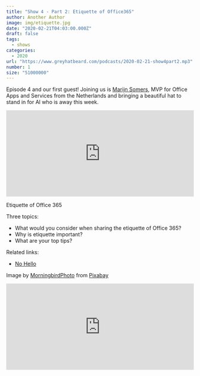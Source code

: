 ```yaml
---
title: "Show 4 - Part 2: Etiquette of Office365"
author: Another Author
image: img/etiquette.jpg
date: "2020-02-21T04:03:00.000Z"
draft: false
tags: 
  - shows
categories:
  - 2020
url: "https://www.greyhatbeard.com/podcasts/2020-02-21-show4part2.mp3"
number: 1
size: "51000000"
---
```


Episode 4 and our first guest! Joining us is [Marijn Somers](http://www.balestra.be/), MVP for Office Apps and Services from the Netherlands and bringing a beautiful hat to stand in for Al who is away this week.

<iframe src="https://open.spotify.com/embed-podcast/episode/4IYe2OsOjv911z3nlFt7GU" width="100%" height="232" frameborder="0" allowtransparency="true" allow="encrypted-media"></iframe>


Etiquette of Office 365

Three topics:
- What would you consider when sharing the etiquette of Office 365?
- Why is etiquette important?
- What are your top tips?

Related links:
- [No Hello](https://github.com/sbmueller/nohello/blob/master/index.md#please-dont-say-just-hello-in-chat)

Image by [MorningbirdPhoto](https://pixabay.com/users/MorningbirdPhoto-129488) from [Pixabay](https://pixabay.com)

<iframe src="https://open.spotify.com/embed-podcast/episode/4IYe2OsOjv911z3nlFt7GU" width="100%" height="232" frameborder="0" allowtransparency="true" allow="encrypted-media"></iframe>
